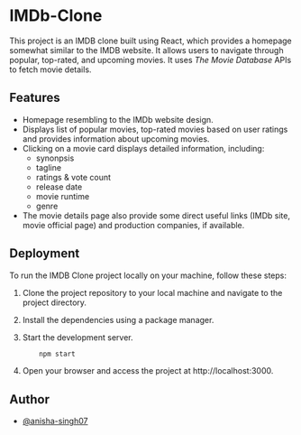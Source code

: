 
# IMDb-Clone

This project is an IMDB clone built using React, which provides a homepage somewhat similar to the IMDB website. It allows users to navigate through popular, top-rated, and upcoming movies. It uses _The Movie Database_ APIs to fetch movie details.


## Features
- Homepage resembling to the IMDb website design.
- Displays list of popular movies,  top-rated movies based on user ratings and provides information about upcoming movies.
- Clicking on a movie card displays detailed information, including:
    - synonpsis
    - tagline
    - ratings & vote count
    - release date
    - movie runtime
    - genre
- The movie details page also provide some direct useful links (IMDb site, movie official page) and production companies, if available.




## Deployment

To run the IMDB Clone project locally on your machine, follow these steps:

1. Clone the project repository to your local machine and navigate to the project directory.

2. Install the dependencies using a package manager.
3. Start the development server.
    ```bash
        npm start
    ```
4. Open your browser and access the project at http://localhost:3000.


## Author

- [@anisha-singh07](https://github.com/anisha-singh07)

